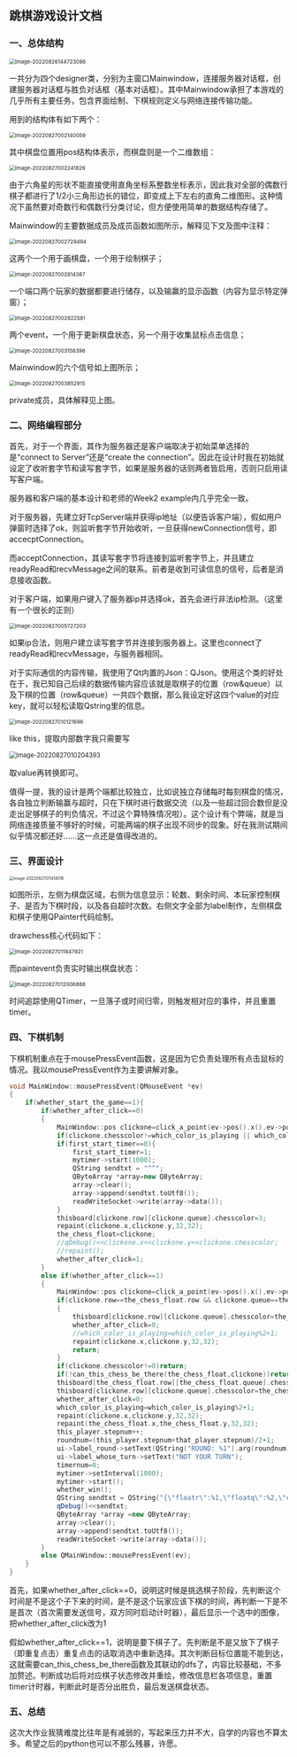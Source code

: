 ## 跳棋游戏设计文档

### 一、总体结构

<img src="C:\Users\AQ\AppData\Roaming\Typora\typora-user-images\image-20220826144723086.png" alt="image-20220826144723086" style="zoom: 67%;" />

一共分为四个designer类，分别为主窗口Mainwindow，连接服务器对话框，创建服务器对话框与胜负对话框（基本对话框）。其中Mainwindow承担了本游戏的几乎所有主要任务，包含界面绘制、下棋规则定义与网络连接传输功能。

用到的结构体有如下两个：

<img src="C:\Users\AQ\AppData\Roaming\Typora\typora-user-images\image-20220827002140059.png" alt="image-20220827002140059" style="zoom: 67%;" />

其中棋盘位置用pos结构体表示，而棋盘则是一个二维数组：

<img src="C:\Users\AQ\AppData\Roaming\Typora\typora-user-images\image-20220827002241826.png" alt="image-20220827002241826" style="zoom:67%;" />

由于六角星的形状不能直接使用直角坐标系整数坐标表示，因此我对全部的偶数行棋子都进行了1/2小三角形边长的错位，即变成上下左右的直角二维图形。这种情况下虽然要对奇数行和偶数行分类讨论，但方便使用简单的数据结构存储了。

Mainwindow的主要数据成员及成员函数如图所示，解释见下文及图中注释：

<img src="C:\Users\AQ\AppData\Roaming\Typora\typora-user-images\image-20220827002729494.png" alt="image-20220827002729494" style="zoom:67%;" />

这两个一个用于画棋盘，一个用于绘制棋子；

<img src="C:\Users\AQ\AppData\Roaming\Typora\typora-user-images\image-20220827002814387.png" alt="image-20220827002814387" style="zoom:67%;" />

一个端口两个玩家的数据都要进行储存，以及输赢的显示函数（内容为显示特定弹窗）；

<img src="C:\Users\AQ\AppData\Roaming\Typora\typora-user-images\image-20220827002922581.png" alt="image-20220827002922581" style="zoom:67%;" />

两个event，一个用于更新棋盘状态，另一个用于收集鼠标点击信息；

<img src="C:\Users\AQ\AppData\Roaming\Typora\typora-user-images\image-20220827003158396.png" alt="image-20220827003158396" style="zoom:67%;" />

Mainwindow的六个信号如上图所示；

<img src="C:\Users\AQ\AppData\Roaming\Typora\typora-user-images\image-20220827003852915.png" alt="image-20220827003852915" style="zoom: 67%;" />

private成员，具体解释见上图。

### 二、网络编程部分

首先，对于一个界面，其作为服务器还是客户端取决于初始菜单选择的是“connect to Server”还是“create the connection”。因此在设计时我在初始就设定了收听套字节和读写套字节，如果是服务器的话则两者皆启用，否则只启用读写客户端。

服务器和客户端的基本设计和老师的Week2 example内几乎完全一致。

对于服务器，先建立好TcpServer端并获得ip地址（以便告诉客户端），假如用户弹窗时选择了ok，则监听套字节开始收听，一旦获得newConnection信号，即accecptConnection。

而acceptConnection，其读写套字节将连接到监听套字节上，并且建立readyRead和recvMessage之间的联系。前者是收到可读信息的信号，后者是消息接收函数。

对于客户端，如果用户键入了服务器ip并选择ok，首先会进行非法ip检测。（这里有一个很长的正则）

<img src="C:\Users\AQ\AppData\Roaming\Typora\typora-user-images\image-20220827005727203.png" alt="image-20220827005727203" style="zoom:67%;" />

如果ip合法，则用户建立读写套字节并连接到服务器上。这里也connect了readyRead和recvMessage，与服务器相同。

对于实际通信的内容传输，我使用了Qt内置的Json：QJson。使用这个类的好处在于，我已知自己后续的数据传输内容应该就是取棋子的位置（row&queue）以及下棋的位置（row&queue）一共四个数据，那么我设定好这四个value的对应key，就可以轻松读取Qstring里的信息。

<img src="C:\Users\AQ\AppData\Roaming\Typora\typora-user-images\image-20220827010121696.png" alt="image-20220827010121696" style="zoom:67%;" />

like this，提取内部数字我只需要写

<img src="C:\Users\AQ\AppData\Roaming\Typora\typora-user-images\image-20220827010204393.png" alt="image-20220827010204393" style="zoom:80%;" />

取value再转换即可。

值得一提，我的设计是两个端都比较独立，比如说独立存储每时每刻棋盘的情况，各自独立判断输赢与超时，只在下棋时进行数据交流（以及一些超过回合数但是没走出足够棋子的判负情况，不过这个算特殊情况啦）。这个设计有个弊端，就是当网络连接质量不够好的时候，可能两端的棋子出现不同步的现象。好在我测试期间似乎情况都还好……这一点还是值得改进的。

### 三、界面设计

<img src="C:\Users\AQ\AppData\Roaming\Typora\typora-user-images\image-20220827011414516.png" alt="image-20220827011414516" style="zoom:50%;" />

如图所示，左侧为棋盘区域，右侧为信息显示：轮数、剩余时间、本玩家控制棋子、是否为下棋时段，以及各自超时次数。右侧文字全部为label制作，左侧棋盘和棋子使用QPainter代码绘制。

drawchess核心代码如下：

<img src="C:\Users\AQ\AppData\Roaming\Typora\typora-user-images\image-20220827011847921.png" alt="image-20220827011847921" style="zoom:67%;" />

而paintevent负责实时输出棋盘状态：

<img src="C:\Users\AQ\AppData\Roaming\Typora\typora-user-images\image-20220827012006888.png" alt="image-20220827012006888" style="zoom:67%;" />

时间追踪使用QTimer，一旦落子或时间归零，则触发相对应的事件，并且重置timer。

### 四、下棋机制

下棋机制重点在于mousePressEvent函数，这是因为它负责处理所有点击鼠标的情况。我以mousePressEvent作为主要讲解对象。

```C++
void MainWindow::mousePressEvent(QMouseEvent *ev)
{
    if(whether_start_the_game==1){
        if(whether_after_click==0)
        {
            MainWindow::pos clickone=click_a_point(ev->pos().x(),ev->pos().y());
            if(clickone.chesscolor!=which_color_is_playing || which_color_is_playing!=this_player.color)return;
            if(first_start_timer==0){
                first_start_timer=1;
                mytimer->start(1000);
                QString sendtxt = "^^";
                QByteArray *array=new QByteArray;
                array->clear();
                array->append(sendtxt.toUtf8());
                readWriteSocket->write(array->data());
            }
            thisboard[clickone.row][clickone.queue].chesscolor=3;
            repaint(clickone.x,clickone.y,32,32);
            the_chess_float=clickone;
            //qDebug()<<clickone.x<<clickone.y<<clickone.chesscolor;
            //repaint();
            whether_after_click=1;
        }
        else if(whether_after_click==1)
        {
            MainWindow::pos clickone=click_a_point(ev->pos().x(),ev->pos().y());
            if(clickone.row==the_chess_float.row && clickone.queue==the_chess_float.queue)
            {
                thisboard[clickone.row][clickone.queue].chesscolor=the_chess_float.chesscolor;
                whether_after_click=0;
                //which_color_is_playing=which_color_is_playing%2+1;
                repaint(clickone.x,clickone.y,32,32);
                return;
            }
            if(clickone.chesscolor!=0)return;
            if(!can_this_chess_be_there(the_chess_float,clickone))return;
            thisboard[the_chess_float.row][the_chess_float.queue].chesscolor=0;
            thisboard[clickone.row][clickone.queue].chesscolor=the_chess_float.chesscolor;
            whether_after_click=0;
            which_color_is_playing=which_color_is_playing%2+1;
            repaint(clickone.x,clickone.y,32,32);
            repaint(the_chess_float.x,the_chess_float.y,32,32);
            this_player.stepnum++;
            roundnum=(this_player.stepnum+that_player.stepnum)/2+1;
            ui->label_round->setText(QString("ROUND: %1").arg(roundnum));
            ui->label_whose_turn->setText("NOT YOUR TURN");
            timernum=0;
            mytimer->setInterval(1000);
            mytimer->start();
            whether_win();
            QString sendtxt = QString("{\"floatr\":%1,\"floatq\":%2,\"clickr\":%3,\"clickq\":%4}").arg(the_chess_float.row).arg(the_chess_float.queue).arg(clickone.row).arg(clickone.queue);
            qDebug()<<sendtxt;
            QByteArray *array =new QByteArray;
            array->clear();
            array->append(sendtxt.toUtf8());
            readWriteSocket->write(array->data());
        }
        else QMainWindow::mousePressEvent(ev);
    }
}
```

首先，如果whether_after_click==0，说明这时候是挑选棋子阶段，先判断这个时间是不是这个子下来的时间，是不是这个玩家应该下棋的时间，再判断一下是不是首次（首次需要发送信号，双方同时启动计时器），最后显示一个选中的图像，把whether_after_click改为1

假如whether_after_click==1，说明是要下棋子了。先判断是不是又放下了棋子（即重复点击）重复点击的话取消选中重新选择。其次判断目标位置能不能到达，这就需要can_this_chess_be_there函数及其联动的dfs了，内容比较基础，不多加赘述。判断成功后将对应棋子状态修改并重绘，修改信息栏各项信息，重置timer计时器，判断此时是否分出胜负，最后发送棋盘状态。

### 五、总结

这次大作业我猜难度比往年是有减弱的，写起来压力并不大，自学的内容也不算太多。希望之后的python也可以不那么残暴，许愿。